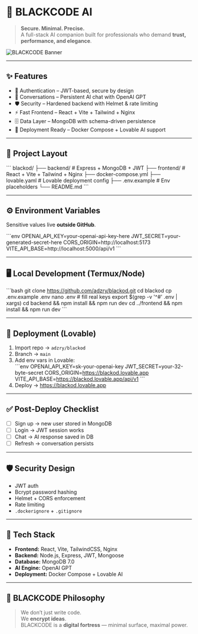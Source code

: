 # 🖤 BLACKCODE AI  

> **Secure. Minimal. Precise.**  
> A full-stack AI companion built for professionals who demand **trust, performance, and elegance**.  

![BLACKCODE Banner](https://dummyimage.com/1200x300/000000/ffffff&text=BLACKCODE+AI)  

---

## ✨ Features
- 🔑 Authentication – JWT-based, secure by design  
- 💬 Conversations – Persistent AI chat with OpenAI GPT  
- 🛡 Security – Hardened backend with Helmet & rate limiting  
- ⚡ Fast Frontend – React + Vite + Tailwind + Nginx  
- 🗄 Data Layer – MongoDB with schema-driven persistence  
- 🐳 Deployment Ready – Docker Compose + Lovable AI support  

---

## 📂 Project Layout
\`\`\`
blackod/
├── backend/         # Express + MongoDB + JWT
├── frontend/        # React + Vite + Tailwind + Nginx
├── docker-compose.yml
├── lovable.yaml     # Lovable deployment config
├── .env.example     # Env placeholders
└── README.md
\`\`\`

---

## ⚙️ Environment Variables
Sensitive values live **outside GitHub**.

\`\`\`env
OPENAI_API_KEY=your-openai-api-key-here
JWT_SECRET=your-generated-secret-here
CORS_ORIGIN=http://localhost:5173
VITE_API_BASE=http://localhost:5000/api/v1
\`\`\`

---

## 🖥 Local Development (Termux/Node)
\`\`\`bash
git clone https://github.com/adzry/blackod.git
cd blackod
cp .env.example .env
nano .env   # fill real keys
export $(grep -v '^#' .env | xargs)
cd backend && npm install && npm run dev
cd ../frontend && npm install && npm run dev
\`\`\`

---

## 🚀 Deployment (Lovable)
1. Import repo → `adzry/blackod`  
2. Branch → `main`  
3. Add env vars in Lovable:  
   \`\`\`env
   OPENAI_API_KEY=sk-your-openai-key
   JWT_SECRET=your-32-byte-secret
   CORS_ORIGIN=https://blackod.lovable.app
   VITE_API_BASE=https://blackod.lovable.app/api/v1
   \`\`\`
4. Deploy → https://blackod.lovable.app  

---

## ✅ Post-Deploy Checklist
- [ ] Sign up → new user stored in MongoDB  
- [ ] Login → JWT session works  
- [ ] Chat → AI response saved in DB  
- [ ] Refresh → conversation persists  

---

## 🛡 Security Design
- JWT auth  
- Bcrypt password hashing  
- Helmet + CORS enforcement  
- Rate limiting  
- `.dockerignore` + `.gitignore`  

---

## 🧩 Tech Stack
- **Frontend:** React, Vite, TailwindCSS, Nginx  
- **Backend:** Node.js, Express, JWT, Mongoose  
- **Database:** MongoDB 7.0  
- **AI Engine:** OpenAI GPT  
- **Deployment:** Docker Compose + Lovable AI  

---

## 🖤 BLACKCODE Philosophy
> We don’t just write code.  
> We **encrypt ideas**.  
> BLACKCODE is a **digital fortress** — minimal surface, maximal power.  

